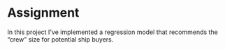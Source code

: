 # Assignment
In this project I've implemented a regression model that recommends the “crew” size for potential ship buyers.
